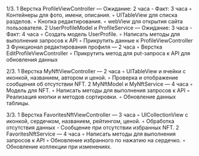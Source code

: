 
1/3.
    1    Верстка ProfileViewController — Ожидание: 2 часа - Факт: 3 часа
    ◦    Контейнеры для фото, имени, описания.
    ◦    UITableView для списка разделов.
    ◦    Кнопка редактирования.
    ◦    webView для открытия сайта пользователя.
    2    UserProfileModel и ProfileService — Ожидание: 3 часа - Факт: 4 часа
    ◦    Создать модель UserProfile.
    ◦    Написать методы для выполнения запросов к API
    ◦    Прикрутить данные к ProfileViewController
    3    Функционал редактирования профиля — 2 часа
    ◦    Верстка EditProfileViewController
    ◦    Прикрутить метод для put-запроса к API для обновления данных
        
2/3. 
    1    Верстка MyNftViewController — 2 часа
    ◦    UITableView и ячейки с иконкой, названием, автором и ценой.
    ◦    Проверка и отображение сообщения об отсутствии NFT.
    2    MyNftModel и MyNftService — 4 часа
    ◦    Модель для NFT.
    ◦    Написать методы для выполнения запросов к API
    ◦    Реализация кнопки и методов сортировки.
    ◦    Обновление данных таблицы.

3/3. 
    1    Верстка FavoritesNftViewController — 3 часа
    ◦    UICollectionView с иконкой, сердечком, названием, рейтингом, ценой.
    ◦    Обработка отсутствия данных - Сообщение при отсутствии избранных NFT.
    2    FavoritesNftService — 4 часа
    ◦    Написать методы для выполнения запросов к API
    ◦    Обновление избранного по нажатию на сердечко.
    ◦    Обновление коллекции при изменениях.
